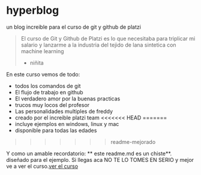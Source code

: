 # hyperblog
un blog increible para el curso de git y github de platzi
>El curso de Git y Github de Platzi es lo que necesitaba para triplicar mi  salario y lanzarme a la industria del tejido de lana sintetica con machine  learning
> - niñita

En este curso vemos de todo:
* todos los comandos de git
* El flujo de trabajo en github
* El verdadero amor por la buenas practicas 
* trucos muy locos del profesor
* Las personalidades multiples de freddy
* creado por el increible platzi team
<<<<<<< HEAD
=======
* incluye ejemplos en windows, linux y mac
* disponible para todas las edades
>>>>>>> readme-mejorado

Y como un amable recordatorio:  ** este readme.md es un chiste**. diseñado para el ejemplo. Si llegas aca NO TE LO TOMES EN SERIO y mejor ve a ver  el curso.[ver el curso](http://https://platzi.com/clases/1557-git-github/19977-readmemd-es-una-excelente-practica/ "ver el curso") 
